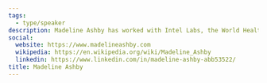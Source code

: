 ```yaml
---
tags:
  - type/speaker
description: Madeline Ashby has worked with Intel Labs, the World Health Organization, the Institute for the Future, SciFutures, Nesta, Data & Society, The Atlantic Council, Changeist, and others. She has spoken at SXSW, FutureEverything, MozFest, and other events. Her essays have appeared at BoingBoing, io9, WorldChanging, The Atlantic, MISC Magazine, and FutureNow. Her fiction has appeared in Slate, MIT Technology Review, Clarkesworld, and multiple anthologies. She is a member of the XPRIZE Science Fiction Advisory Council and the AI Policy Futures Group at the ASU Center for Science and the Imagination. She is the author of the Machine Dynasty novels. Her novel Company Town was a Canada Reads finalist.
social:
  website: https://www.madelineashby.com
  wikipedia: https://en.wikipedia.org/wiki/Madeline_Ashby
  linkedin: https://www.linkedin.com/in/madeline-ashby-abb53522/
title: Madeline Ashby
---
```


